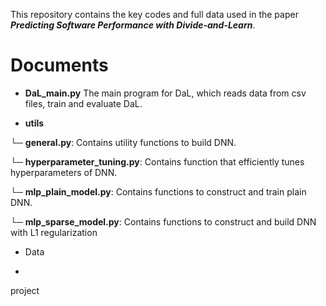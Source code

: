 This repository contains the key codes and full data used in the paper **_Predicting Software Performance with Divide-and-Learn_**.
# Documents

- **DaL_main.py**
The main program for DaL, which reads data from csv files, train and evaluate DaL.

- **utils**

└─ **general.py**:
    Contains utility functions to build DNN.
    
└─ **hyperparameter_tuning.py**:
    Contains function that efficiently tunes hyperparameters of DNN.
    
└─ **mlp_plain_model.py**:
    Contains functions to construct and train plain DNN.
    
└─ **mlp_sparse_model.py**:
    Contains functions to construct and build DNN with L1 regularization

- Data
- ```
project
